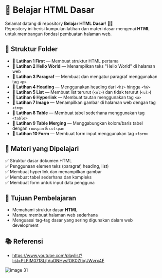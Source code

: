 # 📄 Belajar HTML Dasar  

Selamat datang di repository **Belajar HTML Dasar**! 🚀✨  
Repository ini berisi kumpulan latihan dan materi dasar mengenai **HTML** untuk membangun fondasi pembuatan halaman web.  

## 📁 Struktur Folder  
- 📂 **Latihan 1 First** — Membuat struktur HTML pertama  
- 📂 **Latihan 2 Hello World** — Menampilkan teks "Hello World" di halaman web  
- 📂 **Latihan 3 Paragraf** — Membuat dan mengatur paragraf menggunakan tag `<p>`  
- 📂 **Latihan 4 Heading** — Menggunakan heading dari `<h1>` hingga `<h6>`  
- 📂 **Latihan 5 List** — Membuat list terurut (`<ol>`) dan tidak terurut (`<ul>`)  
- 📂 **Latihan 6 Hyperlink** — Membuat tautan menggunakan tag `<a>`  
- 📂 **Latihan 7 Image** — Menampilkan gambar di halaman web dengan tag `<img>`  
- 📂 **Latihan 8 Table** — Membuat tabel sederhana menggunakan tag `<table>`  
- 📂 **Latihan 9 Table Merging** — Menggabungkan kolom/baris tabel dengan `rowspan` & `colspan`  
- 📂 **Latihan 10 Form** — Membuat form input menggunakan tag `<form>`  

## 📌 Materi yang Dipelajari  
✅ Struktur dasar dokumen HTML  
✅ Penggunaan elemen teks (paragraf, heading, list)  
✅ Membuat hyperlink dan menampilkan gambar  
✅ Membuat tabel sederhana dan kompleks  
✅ Membuat form untuk input data pengguna  

## 🎯 Tujuan Pembelajaran  
- Memahami struktur dasar **HTML**  
- Mampu membuat halaman web sederhana  
- Menguasai tag-tag dasar yang sering digunakan dalam web development  

## 📚 Referensi
- https://www.youtube.com/playlist?list=PLFIM0718LjIVuONHysfOK0ZtiqUWvrx4F

![image 31](https://github.com/user-attachments/assets/e3f69ac4-7b3d-4174-8439-174e1b93791d)


